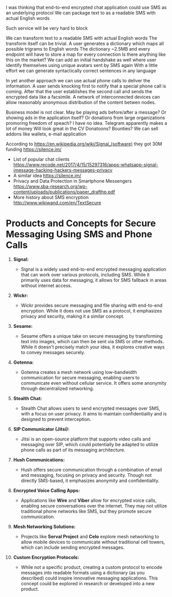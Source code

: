 I was thinking that end-to-end encrypted chat application could use SMS as an underlying protocol
We can package text to as a readable SMS with actual English words

Such service will be very hard to block

We can transform text to  a readable SMS with actual English words
The transform itself can be trivial. A user generates a dictionary which maps all possible trigrams to English words
The dictionary ~2.5MB and every endpoint will have to store a map for every connection
Is there anything like this on the market?
We can add an initial handshake as well where user identify themselves using unique avatars sent by SMS again
With a little effort we can generate syntactically correct sentences in any language 

In yet another approach we can use actual phone calls to deliver the information. A user sends knocking first to notify that a special phone call is coming. After that the user establishes the second call and sends the encrypted data like a facsimile. A network of interconnected devices can allow reasonably anonymous distribution of the content betwen nodes. 


Business model is not clear. May be playing ads before/after a message? Or showing ads in the application itself? Or donations from large organizations promoring freedom of speach? I have no idea. Telegram apparently makes a lot of money
Will look great in the CV Donatoons? Bounties? We can sell addons like wallets, e-mail application



According to https://en.wikipedia.org/wiki/Signal_(software) they got 30M funding
https://silence.im/



* List of popular chat clients https://www.recode.net/2017/4/15/15297316/apps-whatsapp-signal-imessage-hacking-hackers-messages-privacy
* A similar idea https://silence.im/
* Privacy and Data Protection in Smartphone Messengers https://www.sba-research.org/wp-content/uploads/publications/paper_drafthp.pdf
*  More history about SMS encryption http://www.wikiwand.com/en/TextSecure


# Products and Concepts for Secure Messaging Using SMS and Phone Calls

1. **Signal:**
   - Signal is a widely used end-to-end encrypted messaging application that can work over various protocols, including SMS. While it primarily uses data for messaging, it allows for SMS fallback in areas without internet access.

2. **Wickr:**
   - Wickr provides secure messaging and file sharing with end-to-end encryption. While it does not use SMS as a protocol, it emphasizes privacy and security, making it a similar concept.

3. **Sesame:**
   - Sesame offers a unique take on secure messaging by transforming text into images, which can then be sent via SMS or other methods. While it doesn't precisely match your idea, it explores creative ways to convey messages securely.

4. **Gotenna:**
   - Gotenna creates a mesh network using low-bandwidth communication for secure messaging, enabling users to communicate even without cellular service. It offers some anonymity through decentralized networking.

5. **Stealth Chat:**
   - Stealth Chat allows users to send encrypted messages over SMS, with a focus on user privacy. It aims to maintain confidentiality and is designed to prevent interception.

6. **SIP Communicator (Jitsi):**
   - Jitsi is an open-source platform that supports video calls and messaging over SIP, which could potentially be adapted to utilize phone calls as part of its messaging architecture.

7. **Hush Communications:**
   - Hush offers secure communication through a combination of email and messaging, focusing on privacy and security. Though not directly SMS-based, it emphasizes anonymity and confidentiality.

8. **Encrypted Voice Calling Apps:**
   - Applications like **Wire** and **Viber** allow for encrypted voice calls, enabling secure conversations over the internet. They may not utilize traditional phone networks like SMS, but they promote secure communication.

9. **Mesh Networking Solutions:**
   - Projects like **Serval Project** and **Celo** explore mesh networking to allow mobile devices to communicate without traditional cell towers, which can include sending encrypted messages.

10. **Custom Encryption Protocols:**
    - While not a specific product, creating a custom protocol to encode messages into readable formats using a dictionary (as you described) could inspire innovative messaging applications. This concept could be explored in research or developed into a new product.
